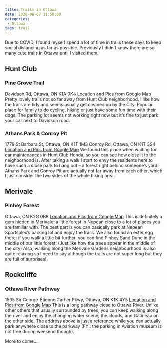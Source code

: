 ```yaml
---
title: Trails in Ottawa
date: 2020-06-07 11:50:00
categories:
 - Ottawa
tags: trail
---
```

Due to COVID, I found myself spend a lot of time in trails these days to keep social distancing as far as possible. Previously I didn't know there are so many cute trails in Ottawa until I visited them.

## Hunt Club
### Pine Grove Trail
Davidson Rd, Ottawa, ON K1A 0K4
[Location and Pics from Google Map](https://www.google.ca/maps/place/Pine+Grove+Trail/@45.3543747,-75.5921169,3a,75y,90t/data=!3m8!1e2!3m6!1sAF1QipPdeJDIL_bSU9f44Q2WYBynwblq9fZTiBPTWIJf!2e10!3e12!6shttps:%2F%2Flh5.googleusercontent.com%2Fp%2FAF1QipPdeJDIL_bSU9f44Q2WYBynwblq9fZTiBPTWIJf%3Dw114-h86-k-no!7i4032!8i3024!4m13!1m7!3m6!1s0x4cce094089514f1d:0x705519bd4bfd5bd0!2sPine+Grove+Trail,+Ottawa,+ON+K1G+3N4!3b1!8m2!3d45.3544373!4d-75.6044984!3m4!1s0x0:0xff0beedd9938f08f!8m2!3d45.3543807!4d-75.5919993)
Pretty lovely trails not so far away from Hunt Club neighborhood. I like how the trails are tidy and seems usually get cleaned up by the City. Popular place for family to do cycling, hiking or just have some fun time with their dogs. The parking lot seems not working right now but it’s fine to just park your car next to Davidson road.

### Athans Park & Conroy Pit
1779 St Barbara St, Ottawa, ON K1T 1M3 
Conroy Rd, Ottawa, ON K1T 3S4
[Location and Pics from Google Map](https://www.google.ca/maps/place/Athans+Park/@45.3555436,-75.6249878,3a,75y,90t/data=!3m8!1e2!3m6!1sAF1QipO3mRGuF6-W2DxSsxlaw-OsO1i-Np0RviS7tvQV!2e10!3e12!6shttps:%2F%2Flh5.googleusercontent.com%2Fp%2FAF1QipO3mRGuF6-W2DxSsxlaw-OsO1i-Np0RviS7tvQV%3Dw152-h86-k-no!7i5312!8i2988!4m5!3m4!1s0x4cce091f87e5ce95:0xf9661aa450cee1fa!8m2!3d45.3556604!4d-75.6248392)
We found this place when waiting for car maintenances in Hunt Club Honda, so you can see how close it to the neighborhood is. After taking a walk I start to envy the residents here to have such a close park to hang out – a forest right behind someone’s yard! Athans Park and Conroy Pit are actually not far away from each other, which I just consider the two sides of the whole hiking area.

## Merivale
### Pinhey Forest
Ottawa, ON K2G 0B8
[Location and Pics from Google Map](https://www.google.ca/maps/place/Pinhey+Forest/@45.3283828,-75.7390489,3a,75y,90t/data=!3m8!1e2!3m6!1sAF1QipM9rvb8CQdjUm-hMkzP3tQ8O6H0mfOjoXt4B0tv!2e10!3e12!6shttps:%2F%2Flh5.googleusercontent.com%2Fp%2FAF1QipM9rvb8CQdjUm-hMkzP3tQ8O6H0mfOjoXt4B0tv%3Dw114-h86-k-no!7i4032!8i3024!4m5!3m4!1s0x4cce07f35650cfd5:0x863aea356ffd2938!8m2!3d45.3283828!4d-75.7390488)
This is definitely a gem hidden in Merivale: a little forest in Nepean close to a lot of places you are familiar with. The best part is you can basically park at Nepean Sportsplex’s parking lot and enjoy the trails. We also found an ester egg there: if you walk a little bit further, you can find Pinhey Sand Dune in the middle of our little forest! (Just like how the trees appear in the middle of the city) Also, walking along the Merivale Gardens neighbourhood is also quite relaxing so I need to say although the trails are not super long but they are full of surprises! 

## Rockcliffe
### Ottawa River Pathway
1505 Sir George-Étienne Cartier Pkwy, Ottawa, ON K1K 4Y5
[Location and Pics from Google Map](https://www.google.ca/maps/place/Rockcliffe+Yacht+Club/@45.4635965,-75.6427816,3a,75y,90t/data=!3m8!1e2!3m6!1sAF1QipMgh3SHCBwL6AuDSHTDqeVR9pnGVxxiB72FfNQv!2e10!3e12!6shttps:%2F%2Flh5.googleusercontent.com%2Fp%2FAF1QipMgh3SHCBwL6AuDSHTDqeVR9pnGVxxiB72FfNQv%3Dw114-h86-k-no!7i4160!8i3120!4m13!1m7!3m6!1s0x4cce04d5775115ed:0x7db65b9c9ceb784c!2s1170+Sir+George-%C3%89tienne+Cartier+Pkwy,+Ottawa,+ON!3b1!8m2!3d45.4565256!4d-75.6793374!3m4!1s0x4cce04d57751603d:0xe6fa1a5fde8939b5!8m2!3d45.4635959!4d-75.6427816)
This is a long pathway close to Ottawa River. Unlike other others that usually surrounded by trees, you can keep walking along the river and enjoy the changing water scene, the clouds, and Gatineau on the other side. The address above is just a reference while you can actually park anywhere close to the parkway (FYI: the parking in Aviation museum is not free during weekend though).

More to come....
